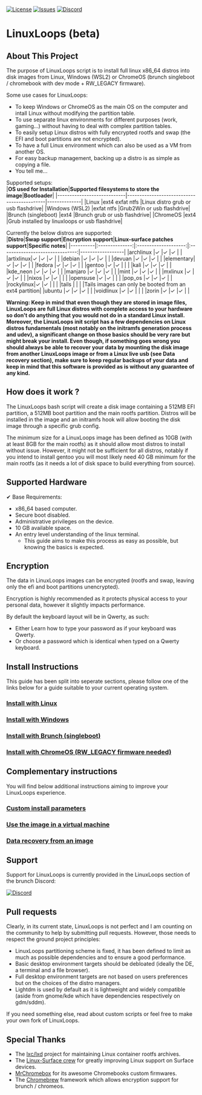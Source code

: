 <div id="top"></div>

<!-- Shields/Logos -->
[![License][license-shield]][license-url]
[![Issues][issues-shield]][issues-url]
[![Discord][discord-shield]][discord-url]

# LinuxLoops (beta)

<!-- About This Project -->
## About This Project

The purpose of LinuxLoops script is to install full linux x86_64 distros into disk images from Linux, Windows (WSL2) or ChromeOS (brunch singleboot / chromebook with dev mode + RW_LEGACY firmware).

Some use cases for LinuxLoops:
- To keep Windows or ChromeOS as the main OS on the computer and intall Linux without modifying the partition table.
- To use separate linux environments for different purposes (work, gaming...) without having to deal with complex partition tables.
- To easily setup Linux distros with fully encrypted rootfs and swap (the EFI and boot partitions are not encrypted).
- To have a full Linux environment which can also be used as a VM from another OS.
- For easy backup management, backing up a distro is as simple as copying a file.
- You tell me...

Supported setups:  
|**OS used for Installation**|**Supported filesystems to store the image**|**Bootloader**|
|----------------------------|--------------------------------------------|--------------|
|Linux                       |ext4 exfat ntfs                             |Linux distro grub or usb flashdrive|
|Windows (WSL2)              |exfat ntfs                                  |Grub2Win or usb flashdrive|
|Brunch (singleboot)         |ext4                                        |Brunch grub or usb flashdrive|
|ChromeOS                    |ext4                                        |Grub installed by linuxloops or usb flashdrive|

Currently the below distros are supported:  
|**Distro**|**Swap support**|**Encryption support**|**Linux-surface patches support**|**Specific notes**|
|----------|:--------------:|:--------------------:|:-------------------------------:|------------------|
|archlinux |✓               |✓                     |✓                                |                  |
|artixlinux|✓               |✓                     |✓                                |                  |
|debian    |✓               |✓                     |✓                                |                  |
|devuan    |✓               |✓                     |✓                                |                  |
|elementary|✓               |✓                     |✓                                |                  |
|fedora    |✓               |✓                     |✓                                |                  |
|gentoo    |✓               |✓                     |                                 |                  |
|kali      |✓               |✓                     |✓                                |                  |
|kde_neon  |✓               |✓                     |✓                                |                  |
|manjaro   |✓               |✓                     |✓                                |                  |
|mint      |✓               |✓                     |✓                                |                  |
|mxlinux   |✓               |✓                     |✓                                |                  |
|nixos     |✓               |✓                     |                                 |                  |
|opensuse  |✓               |✓                     |                                 |                  |
|pop_os    |✓               |✓                     |✓                                |                  |
|rockylinux|✓               |✓                     |                                 |                  |
|tails     |                |                      |                                 |Tails images can only be booted from an ext4 partition|
|ubuntu    |✓               |✓                     |✓                                |                  |
|voidlinux |✓               |✓                     |                                 |                  |
|zorin     |✓               |✓                     |✓                                |                  |

**Warning: Keep in mind that even though they are stored in image files, LinuxLoops are full Linux distros with complete access to your hardware so don't do anything that you would not do in a standard Linux install. Moreover, the LinuxLoops init script has a few dependencies on Linux distros fundamentals (most notably on the initramfs generation process and udev), a significant change on those basics should be very rare but might break your install. Even though, if something goes wrong you should always be able to recover your data by mounting the disk image from another LinuxLoops image or from a Linux live usb (see Data recovery section), make sure to keep regular backups of your data and keep in mind that this software is provided as is without any guarantee of any kind.**

## How does it work ?

The LinuxLoops bash script will create a disk image containing a 512MB EFI partition, a 512MB boot partition and the main rootfs partition. Distros will be installed in the image and an initramfs hook will allow booting the disk image through a specific grub config.

The minimum size for a LinuxLoops image has been defined as 10GB (with at least 8GB for the main rootfs) as it should allow most distros to install without issue. However, it might not be sufficient for all distros, notably if you intend to install gentoo you will most likely need 40 GB minimum for the main rootfs (as it needs a lot of disk space to build everything from source).

<!-- Supported Hardware -->
## Supported Hardware

✔ Base Requirements:
- x86_64 based computer.
- Secure boot disabled.
- Administrative privileges on the device.
- 10 GB available space.
- An entry level understanding of the linux terminal.
  - This guide aims to make this process as easy as possible, but knowing the basics is expected.

## Encryption

The data in LinuxLoops images can be encrypted (rootfs and swap, leaving only the efi and boot partitions unencrypted).

Encryption is highly recommended as it protects physical access to your personal data, however it slightly impacts performance.
  
By default the keyboard layout will be in Qwerty, as such:
- Either Learn how to type your password as if your keyboard was Qwerty.
- Or choose a password which is identical when typed on a Qwerty keyboard.

## Install Instructions
This guide has been split into seperate sections, please follow one of the links below for a guide suitable to your current operating system.

### [Install with Linux][linux-guide]
### [Install with Windows][windows-guide]
### [Install with Brunch (singleboot)][brunch-guide]
### [Install with ChromeOS (RW_LEGACY firmware needed)][chromeos-guide]


## Complementary instructions
You will find below additional instructions aiming to improve your LinuxLoops experience.

### [Custom install parameters][custom-guide]
### [Use the image in a virtual machine][vm-guide]
### [Data recovery from an image][recovery-guide]

## Support

Support for LinuxLoops is currently provided in the LinuxLoops section of the brunch Discord:

[![Discord][discord-shield]][discord-url]

## Pull requests

Clearly, in its current state, LinuxLoops is not perfect and I am counting on the community to help by submitting pull requests. However, those needs to respect the ground project principles:
- LinuxLoops partitioning scheme is fixed, it has been defined to limit as much as possible dependencies and to ensure a good performance.
- Basic desktop environment targets should be debloated (ideally the DE, a terminal and a file browser).
- Full desktop environment targets are not based on users preferences but on the choices of the distro managers.
- Lightdm is used by default as it is lightweight and widely compatible (aside from gnome/kde which have dependencies respectively on gdm/sddm).

If you need something else, read about custom scripts or feel free to make your own fork of LinuxLoops.

<!-- Special Thanks -->

## Special Thanks
- The [lxc/lxd][lxc link] project for maintaining Linux container rootfs archives.
- The [Linux-Surface crew][linux-surface link] for greatly improving Linux support on Surface devices.
- [MrChromebox][MrChromebox link] for its awesome Chromebooks custom firmwares.
- The [Chromebrew][Chromebrew link] framework which allows encryption support for brunch / chromeos.

<!-- Reference Links -->
<!-- Badges -->
[license-shield]: https://img.shields.io/github/license/sebanc/linuxloops?label=License&logo=Github&style=flat-square
[license-url]: ./LICENSE
[issues-shield]: https://img.shields.io/github/issues/sebanc/linuxloops?label=Issues&logo=Github&style=flat-square
[issues-url]: https://github.com/sebanc/linuxloops/issues
[discord-shield]: https://img.shields.io/badge/Discord-Join-7289da?style=flat-square&logo=discord&logoColor=%23FFFFFF
[discord-url]: https://discord.gg/x2EgK2M

<!-- Outbound Links -->
[lxc link]: https://linuxcontainers.org/
[linux-surface link]: https://github.com/linux-surface/linux-surface
[MrChromebox link]: https://mrchromebox.tech/
[Chromebrew link]: https://github.com/skycocker/chromebrew

<!-- Internal Links -->
[windows-guide]: ./Readme/Install-with-windows.md
[linux-guide]: ./Readme/Install-with-linux.md
[brunch-guide]: ./Readme/Install-with-brunch.md
[chromeos-guide]: ./Readme/Install-with-chromebook.md
[custom-guide]: ./Readme/Custom-install.md
[vm-guide]: ./Readme/Virtual-Machines.md
[recovery-guide]: ./Readme/Data-recovery.md
